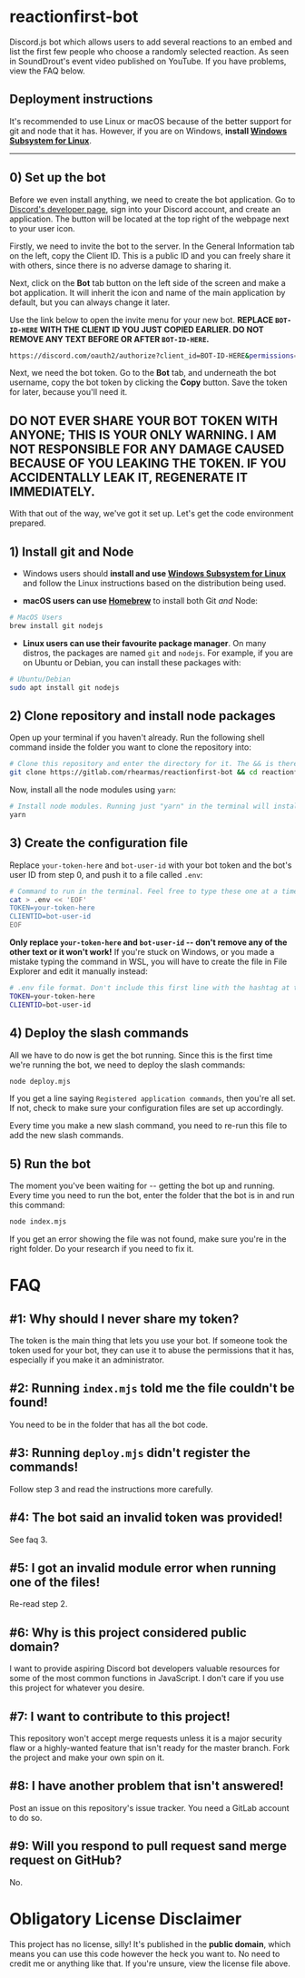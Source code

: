 # reactionfirst-bot

Discord.js bot which allows users to add several reactions to an embed and list the first few people who choose a randomly selected reaction. As seen in SoundDrout's event video published on YouTube. If you have problems, view the FAQ below.

## Deployment instructions

It's recommended to use Linux or macOS because of the better support for git and node that it has. However, if you are on Windows, **install [Windows Subsystem for Linux](https://docs.microsoft.com/en-us/windows/wsl/install)**.

---

## 0) Set up the bot

Before we even install anything, we need to create the bot application. Go to [Discord's developer page](https://discord.com/developers), sign into your Discord account, and create an application. The button will be located at the top right of the webpage next to your user icon.

Firstly, we need to invite the bot to the server. In the General Information tab on the left, copy the Client ID. This is a public ID and you can freely share it with others, since there is no adverse damage to sharing it.

Next, click on the **Bot** tab button on the left side of the screen and make a bot application. It will inherit the icon and name of the main application by default, but you can always change it later.

Use the link below to open the invite menu for your new bot. **REPLACE `BOT-ID-HERE` WITH THE CLIENT ID YOU JUST COPIED EARLIER. DO NOT REMOVE ANY TEXT BEFORE OR AFTER `BOT-ID-HERE`.**

```sh
https://discord.com/oauth2/authorize?client_id=BOT-ID-HERE&permissions=274878196800&scope=applications.commands%20bot
```

Next, we need the bot token. Go to the **Bot** tab, and underneath the bot username, copy the bot token by clicking the **Copy** button. Save the token for later, because you'll need it.

## **DO NOT EVER SHARE YOUR BOT TOKEN WITH ANYONE; THIS IS YOUR ONLY WARNING. I AM NOT RESPONSIBLE FOR ANY DAMAGE CAUSED BECAUSE OF YOU LEAKING THE TOKEN. IF YOU ACCIDENTALLY LEAK IT, REGENERATE IT IMMEDIATELY.**

With that out of the way, we've got it set up. Let's get the code environment prepared.

## 1) Install git and Node

-   Windows users should **install and use [Windows Subsystem for Linux](https://docs.microsoft.com/en-us/windows/wsl/install)** and follow the Linux instructions based on the distribution being used.

-   **macOS users can use [Homebrew](https://brew.sh)** to install both Git _and_ Node:

```sh
# MacOS Users
brew install git nodejs
```

-   **Linux users can use their favourite package manager**. On many distros, the packages are named `git` and `nodejs`. For example, if you are on Ubuntu or Debian, you can install these packages with:

```sh
# Ubuntu/Debian
sudo apt install git nodejs
```

## 2) Clone repository and install node packages

Open up your terminal if you haven't already. Run the following shell command inside the folder you want to clone the repository into:

```sh
# Clone this repository and enter the directory for it. The && is there to prevent you from entering a nonexistent directory in case the clone fails.
git clone https://gitlab.com/rhearmas/reactionfirst-bot && cd reactionfirst-bot
```

Now, install all the node modules using `yarn`:

```sh
# Install node modules. Running just "yarn" in the terminal will install all necessary packages if a "package.json" file exists, in which case it does.
yarn
```

## 3) Create the configuration file

Replace `your-token-here` and `bot-user-id` with your bot token and the bot's user ID from step 0, and push it to a file called `.env`:

```sh
# Command to run in the terminal. Feel free to type these one at a time.
cat > .env << 'EOF'
TOKEN=your-token-here
CLIENTID=bot-user-id
EOF
```

**Only replace `your-token-here` and `bot-user-id` -- don't remove any of the other text or it won't work!** If you're stuck on Windows, or you made a mistake typing the command in WSL, you will have to create the file in File Explorer and edit it manually instead:

```sh
# .env file format. Don't include this first line with the hashtag at the start of it.
TOKEN=your-token-here
CLIENTID=bot-user-id
```

## 4) Deploy the slash commands

All we have to do now is get the bot running. Since this is the first time we're running the bot, we need to deploy the slash commands:

```sh
node deploy.mjs
```

If you get a line saying `Registered application commands`, then you're all set. If not, check to make sure your configuration files are set up accordingly.

Every time you make a new slash command, you need to re-run this file to add the new slash commands.

## 5) Run the bot

The moment you've been waiting for -- getting the bot up and running. Every time you need to run the bot, enter the folder that the bot is in and run this command:

```sh
node index.mjs
```

If you get an error showing the file was not found, make sure you're in the right folder. Do your research if you need to fix it.

# FAQ

## #1: Why should I never share my token?

The token is the main thing that lets you use your bot. If someone took the token used for your bot, they can use it to abuse the permissions that it has, especially if you make it an administrator.

## #2: Running `index.mjs` told me the file couldn't be found!

You need to be in the folder that has all the bot code.

## #3: Running `deploy.mjs` didn't register the commands!

Follow step 3 and read the instructions more carefully.

## #4: The bot said an invalid token was provided!

See faq 3.

## #5: I got an invalid module error when running one of the files!

Re-read step 2.

## #6: Why is this project considered public domain?

I want to provide aspiring Discord bot developers valuable resources for some of the most common functions in JavaScript. I don't care if you use this project for whatever you desire.

## #7: I want to contribute to this project!

This repository won't accept merge requests unless it is a major security flaw or a highly-wanted feature that isn't ready for the master branch. Fork the project and make your own spin on it.

## #8: I have another problem that isn't answered!

Post an issue on this repository's issue tracker. You need a GitLab account to do so.

## #9: Will you respond to pull request sand merge request on GitHub?

No.

# Obligatory License Disclaimer

This project has no license, silly! It's published in the **public domain**, which means you can use this code however the heck you want to. No need to credit me or anything like that. If you're unsure, view the license file above.
